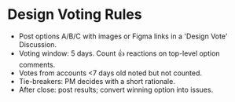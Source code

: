 # Design Voting Rules
- Post options A/B/C with images or Figma links in a 'Design Vote' Discussion.
- Voting window: 5 days. Count 👍 reactions on top-level option comments.
- Votes from accounts <7 days old noted but not counted.
- Tie-breakers: PM decides with a short rationale.
- After close: post results; convert winning option into issues.
